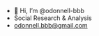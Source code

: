 - 👋 Hi, I’m @odonnell-bbb
- Social Research & Analysis
- odonnell.bbb@gmail.com

<!---
odonnell-bbb/odonnell-bbb is a ✨ special ✨ repository because its `README.md` (this file) appears on your GitHub profile.
You can click the Preview link to take a look at your changes.
--->

